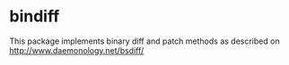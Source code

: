 # bindiff

This package implements binary diff and patch methods as described on http://www.daemonology.net/bsdiff/